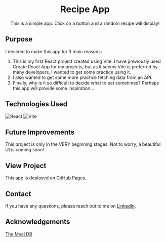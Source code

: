 <h1 align="center" id="readme-top">Recipe App</h1>

<p align="center">This is a simple app. Click on a button and a random recipe will display!</p>

## Purpose

I decided to make this app for 3 main reasons:
<ol>
  <li>This is my first React project created using Vite. I have previously used Create React App for my projects, but as it seems Vite is preferred by many developers, I wanted to get some practice using it.</li>

  <li>I also wanted to get some more practice fetching data from an API.</li>

  <li>Finally, why is it so difficult to decide what to eat sometimes? Perhaps this app will provide some inspiration...</li>
</ol>

## Technologies Used

![React](https://img.shields.io/badge/React-20232A?style=for-the-badge&logo=react&logoColor=61DAFB)
![Vite](https://img.shields.io/badge/-Vite-c1d6d6?logo=vite&style=for-the-badge)

## Future Improvements

This project is only in the VERY beginning stages. Not to worry, a beautiful UI is coming soon!

## View Project

This app is deployed on [GitHub Pages](https://amberhunt955.github.io/vite-recipe-app/).

## Contact

If you have any questions, please reach out to me on [LinkedIn](https://www.linkedin.com/in/amberhunt955).

## Acknowledgements  

[The Meal DB](https://www.themealdb.com/api.php)